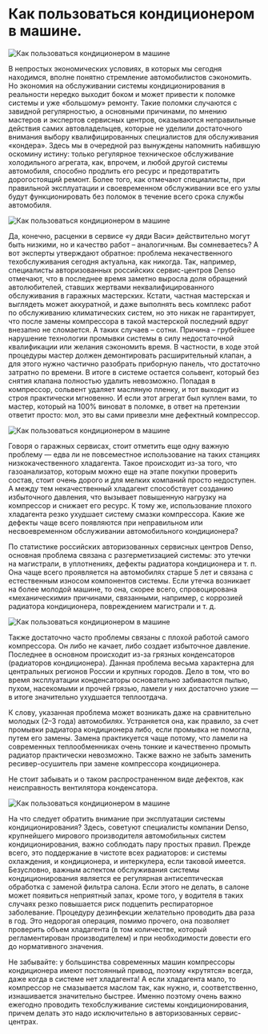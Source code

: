 # Как пользоваться кондиционером в машине.
![Как пользоваться кондиционером в машине](/images/Auto/autocondey_1.jpg 'Как пользоваться кондиционером в машине')

В непростых экономических условиях, в которых мы сегодня находимся, вполне понятно стремление автомобилистов сэкономить. Но экономия на обслуживании системы кондиционирования в реальности нередко выходит боком и может привести к поломке системы и уже «большому» ремонту. Такие поломки случаются с завидной регулярностью, а основными причинами, по мнению мастеров и экспертов сервисных центров, оказываются неправильные действия самих автовладельцев, которые не уделили достаточного внимания выбору квалифицированных специалистов для обслуживания «кондера». Здесь мы в очередной раз вынуждены напомнить набившую оскомину истину: только регулярное техническое обслуживание холодильного агрегата, как, впрочем, и любой другой системы автомобиля, способно продлить его ресурс и предотвратить дорогостоящий ремонт. Более того, как отмечают специалисты, при правильной эксплуатации и своевременном обслуживании все его узлы будут функционировать без поломок в течение всего срока службы автомобиля.

![Как пользоваться кондиционером в машине](/images/Auto/autocondey_2.jpg 'Как пользоваться кондиционером в машине')

Да, конечно, расценки в сервисе «у дяди Васи» действительно могут быть низкими, но и качество работ – аналогичным. Вы сомневаетесь? А вот эксперты утверждают обратное: проблема некачественного техобслуживания сегодня актуальна, как никогда. Так, например, специалисты авторизованных российских сервис-центров Denso отмечают, что в последнее время заметно выросла доля обращений автолюбителей, ставших жертвами неквалифицированного обслуживания в гаражных мастерских. Кстати, частная мастерская и выглядеть может аккуратной, и даже выполнять весь комплекс работ по обслуживанию климатических систем, но это никак не гарантирует, что после замены компрессора в такой мастерской последний вдруг внезапно не сломается. А таких случаев – сотни. Причина – грубейшее нарушение технологии промывки системы в силу недостаточной квалификации или желания сэкономить время. В частности, в ходе этой процедуры мастер должен демонтировать расширительный клапан, а для этого нужно частично разобрать приборную панель, что достаточно затратно по времени. В итоге в системе остается сольвент, который без снятия клапана полностью удалить невозможно. Попадая в компрессор, сольвент удаляет масляную пленку, и тот выходит из строя практически мгновенно. И если этот агрегат был куплен вами, то мастер, который на 100% виноват в поломке, в ответ на претензии ответит просто: мол, это вы сами привезли мне дефектный компрессор.

![Как пользоваться кондиционером в машине](/images/Auto/autocondey_3.jpg 'Как пользоваться кондиционером в машине')

Говоря о гаражных сервисах, стоит отметить еще одну важную проблему — едва ли не повсеместное использование на таких станциях низкокачественного хладагента. Такое происходит из-за того, что газоанализатор, которым можно еще на этапе покупки проверить состав, стоит очень дорого и для мелких компаний просто недоступен. А между тем некачественный хладагент способствует созданию избыточного давления, что вызывает повышенную нагрузку на компрессор и снижает его ресурс. К тому же, использование плохого хладагента резко ухудшает систему смазки компрессора. Какие же дефекты чаще всего появляются при неправильном или несвоевременном обслуживании автомобильного кондиционера?

По статистике российских авторизованных сервисных центров Denso, основная проблема связана с разгерметизацией системы: это утечки на магистрали, в уплотнениях, дефекты радиатора кондиционера и т. п. Она чаще всего проявляется на автомобилях старше 5 лет и связана с естественным износом компонентов системы. Если утечка возникает на более молодой машине, то она, скорее всего, спровоцирована «механическими» причинами, связанными, например, с коррозией радиатора кондиционера, повреждением магистрали и т. д.

![Как пользоваться кондиционером в машине](/images/Auto/autocondey_4.jpg 'Как пользоваться кондиционером в машине')

Также достаточно часто проблемы связаны с плохой работой самого компрессора. Он либо не качает, либо создает избыточное давление. Последнее в основном происходит из-за грязных конденсаторов (радиаторов кондиционера). Данная проблема весьма характерна для центральных регионов России и крупных городов. Дело в том, что во время эксплуатации конденсаторы основательно забиваются пылью, пухом, насекомыми и прочей грязью, ламели у них достаточно узкие — в итоге значительно ухудшается теплоотдача.

К слову, указанная проблема может возникать даже на сравнительно молодых (2–3 года) автомобилях. Устраняется она, как правило, за счет промывки радиатора кондиционера либо, если промывка не помогла, путем его замены. Замена практикуется чаще потому, что ламели на современных теплообменниках очень тонкие и качественно промыть радиатор практически невозможно. Также важно не забыть заменить ресивер-осушитель при замене компрессора кондиционера.

Не стоит забывать и о таком распространенном виде дефектов, как неисправность вентилятора конденсатора.

![Как пользоваться кондиционером в машине](/images/Auto/autocondey_5.jpg 'Как пользоваться кондиционером в машине')

На что следует обратить внимание при эксплуатации системы кондиционирования? Здесь, советуют специалисты компании Denso, крупнейшего мирового производителя автомобильных систем кондиционирования, важно соблюдать пару простых правил. Прежде всего, это поддержание в чистоте всех радиаторов: и системы охлаждения, и кондиционера, и интеркулера, если таковой имеется. Безусловно, важным аспектом обслуживания системы кондиционирования является ее регулярная антисептическая обработка с заменой фильтра салона. Если этого не делать, в салоне может появиться неприятный запах, кроме того, у водителя в таких случаях резко повышается риск подцепить респираторное заболевание. Процедуру дезинфекции желательно проводить два раза в год. Это недорогая операция, помимо прочего, она позволяет проверить объем хладагента (в том количестве, который регламентирован производителем) и при необходимости довести его до нормативного значения.

Не забывайте: у большинства современных машин компрессоры кондиционера имеют постоянный привод, поэтому «крутятся» всегда, даже когда в системе нет хладагента! А если хладагента мало, то компрессор не смазывается маслом так, как нужно, и, соответственно, изнашивается значительно быстрее. Именно поэтому очень важно ежегодно проводить техобслуживание системы кондиционирования, причем делать это надо исключительно в авторизованных сервис-центрах.
